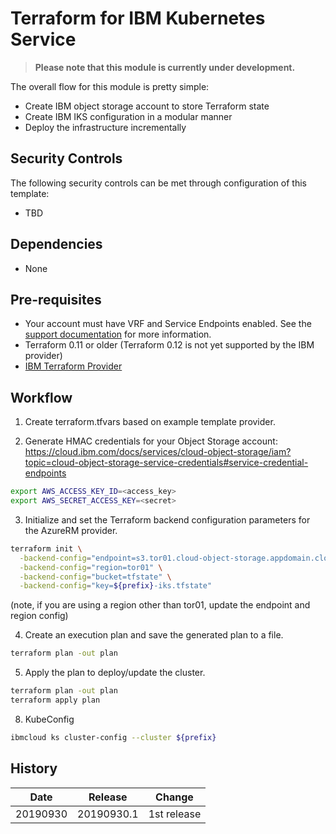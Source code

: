 # Terraform for IBM Kubernetes Service

> **Please note that this module is currently under development.**

The overall flow for this module is pretty simple:

* Create IBM object storage account to store Terraform state
* Create IBM IKS configuration in a modular manner
* Deploy the infrastructure incrementally

## Security Controls

The following security controls can be met through configuration of this template:

* TBD

## Dependencies

* None

## Pre-requisites

* Your account must have VRF and Service Endpoints enabled. See the [support documentation](https://cloud.ibm.com/docs/account?topic=account-vrf-service-endpoint&locale=en-us) for more information.
* Terraform 0.11 or older (Terraform 0.12 is not yet supported by the IBM provider)
* [IBM Terraform Provider](https://github.com/IBM-Cloud/terraform-provider-ibm)

## Workflow

1. Create terraform.tfvars based on example template provider.

2. Generate HMAC credentials for your Object Storage account: https://cloud.ibm.com/docs/services/cloud-object-storage/iam?topic=cloud-object-storage-service-credentials#service-credential-endpoints

```sh
export AWS_ACCESS_KEY_ID=<access_key>
export AWS_SECRET_ACCESS_KEY=<secret>
```

3. Initialize and set the Terraform backend configuration parameters for the AzureRM provider.

```sh
terraform init \
  -backend-config="endpoint=s3.tor01.cloud-object-storage.appdomain.cloud" \
  -backend-config="region=tor01" \
  -backend-config="bucket=tfstate" \
  -backend-config="key=${prefix}-iks.tfstate"
```

(note, if you are using a region other than tor01, update the endpoint and region config)

4. Create an execution plan and save the generated plan to a file.

```sh
terraform plan -out plan
```

5. Apply the plan to deploy/update the cluster.

```sh
terraform plan -out plan
terraform apply plan
```

8. KubeConfig

```sh
ibmcloud ks cluster-config --cluster ${prefix}
```

## History

| Date     | Release    | Change      |
| -------- | ---------- | ----------- |
| 20190930 | 20190930.1 | 1st release |
